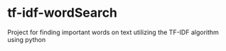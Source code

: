 # tf-idf-wordSearch
Project for finding important words on text utilizing the TF-IDF algorithm using python
